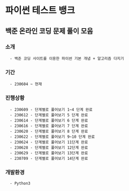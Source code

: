 # 파이썬 테스트 뱅크

   ## 백준 온라인 코딩 문제 풀이 모음
   
   ### 소개
      - 백준 코딩 사이트를 이용한 파이썬 기본 개념 + 알고리즘 다지기
   
   ### 기간
      - 230604 ~ 현재
    
   ### 진행상황
      - 230609 - 단계별로 풀어보기 1~4 단계 완료
      - 230612 - 단계별로 풀어보기 5 단계 완료
      - 230614 - 단계별로 풀어보기 6 단계 완료
      - 230616 - 단계별로 풀어보기 7 단계 완료
      - 230620 - 단계별로 풀어보기 8 단계 완료
      - 230622 - 단계별로 풀어보기 9~10 단계 완료
      - 230624 - 단계별로 풀어보기 11단계 완료
      - 230628 - 단계별로 풀어보기 12단계 완료
      - 230629 - 단계별로 풀어보기 13단계 완료
      - 230709 - 단계별로 풀어보기 14단계 완료
          
   ### 개발환경
      - Python3
         
